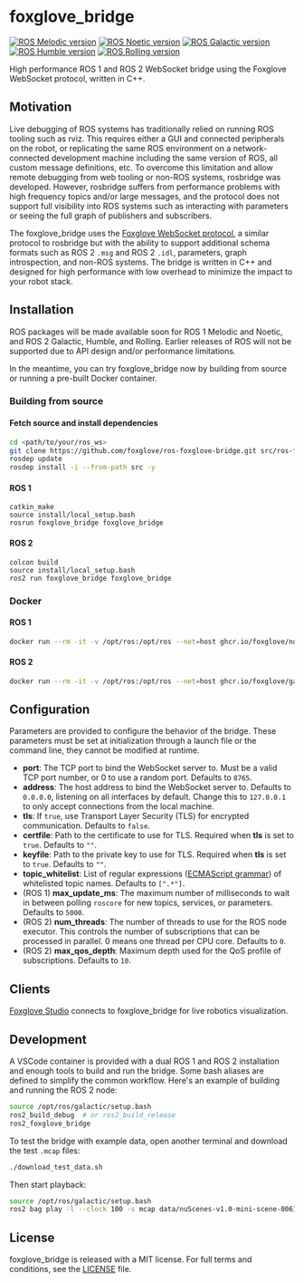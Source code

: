 foxglove_bridge
===============

[![ROS Melodic version](https://img.shields.io/ros/v/melodic/foxglove_bridge)](https://index.ros.org/p/foxglove_bridge/github-foxglove-ros-foxglove-bridge/#melodic)
[![ROS Noetic version](https://img.shields.io/ros/v/noetic/foxglove_bridge)](https://index.ros.org/p/foxglove_bridge/github-foxglove-ros-foxglove-bridge/#noetic)
[![ROS Galactic version](https://img.shields.io/ros/v/galactic/foxglove_bridge)](https://index.ros.org/p/foxglove_bridge/github-foxglove-ros-foxglove-bridge/#galactic)
[![ROS Humble version](https://img.shields.io/ros/v/humble/foxglove_bridge)](https://index.ros.org/p/foxglove_bridge/github-foxglove-ros-foxglove-bridge/#humble)
[![ROS Rolling version](https://img.shields.io/ros/v/rolling/foxglove_bridge)](https://index.ros.org/p/foxglove_bridge/github-foxglove-ros-foxglove-bridge/#rolling)

High performance ROS 1 and ROS 2 WebSocket bridge using the Foxglove WebSocket protocol, written in C++.

## Motivation

Live debugging of ROS systems has traditionally relied on running ROS tooling such as rviz. This requires either a GUI and connected peripherals on the robot, or replicating the same ROS environment on a network-connected development machine including the same version of ROS, all custom message definitions, etc. To overcome this limitation and allow remote debugging from web tooling or non-ROS systems, rosbridge was developed. However, rosbridge suffers from performance problems with high frequency topics and/or large messages, and the protocol does not support full visibility into ROS systems such as interacting with parameters or seeing the full graph of publishers and subscribers.

The foxglove_bridge uses the [Foxglove WebSocket protocol](https://github.com/foxglove/ws-protocol), a similar protocol to rosbridge but with the ability to support additional schema formats such as ROS 2 `.msg` and ROS 2 `.idl`, parameters, graph introspection, and non-ROS systems. The bridge is written in C++ and designed for high performance with low overhead to minimize the impact to your robot stack.

## Installation

ROS packages will be made available soon for ROS 1 Melodic and Noetic, and ROS 2 Galactic, Humble, and Rolling. Earlier releases of ROS will not be supported due to API design and/or performance limitations.

In the meantime, you can try foxglove_bridge now by building from source or running a pre-built Docker container.

### Building from source

#### Fetch source and install dependencies

```bash
cd <path/to/your/ros_ws>
git clone https://github.com/foxglove/ros-foxglove-bridge.git src/ros-foxglove-bridge
rosdep update
rosdep install -i --from-path src -y
```

#### ROS 1
```
catkin_make
source install/local_setup.bash
rosrun foxglove_bridge foxglove_bridge
```

#### ROS 2
```
colcon build
source install/local_setup.bash
ros2 run foxglove_bridge foxglove_bridge
```

### Docker

#### ROS 1

```bash
docker run --rm -it -v /opt/ros:/opt/ros --net=host ghcr.io/foxglove/noetic-ros1-bridge
```

#### ROS 2

```bash
docker run --rm -it -v /opt/ros:/opt/ros --net=host ghcr.io/foxglove/galactic-ros2-bridge
```

## Configuration

Parameters are provided to configure the behavior of the bridge. These parameters must be set at initialization through a launch file or the command line, they cannot be modified at runtime.

 * __port__: The TCP port to bind the WebSocket server to. Must be a valid TCP port number, or 0 to use a random port. Defaults to `8765`.
 * __address__: The host address to bind the WebSocket server to. Defaults to `0.0.0.0`, listening on all interfaces by default. Change this to `127.0.0.1` to only accept connections from the local machine.
 * __tls__: If `true`, use Transport Layer Security (TLS) for encrypted communication. Defaults to `false`.
 * __certfile__: Path to the certificate to use for TLS. Required when __tls__ is set to `true`. Defaults to `""`.
 * __keyfile__: Path to the private key to use for TLS. Required when __tls__ is set to `true`. Defaults to `""`.
 * __topic_whitelist__: List of regular expressions ([ECMAScript grammar](https://en.cppreference.com/w/cpp/regex/ecmascript)) of whitelisted topic names. Defaults to `[".*"]`.
 * (ROS 1) __max_update_ms__: The maximum number of milliseconds to wait in between polling `roscore` for new topics, services, or parameters. Defaults to `5000`.
 * (ROS 2) __num_threads__: The number of threads to use for the ROS node executor. This controls the number of subscriptions that can be processed in parallel. 0 means one thread per CPU core. Defaults to `0`.
 * (ROS 2) __max_qos_depth__: Maximum depth used for the QoS profile of subscriptions. Defaults to `10`.

## Clients

[Foxglove Studio](https://foxglove.dev/studio) connects to foxglove_bridge for live robotics visualization.

## Development

A VSCode container is provided with a dual ROS 1 and ROS 2 installation and
enough tools to build and run the bridge. Some bash aliases are defined to simplify the common workflow. Here's an example of building and running the ROS 2 node:

```bash
source /opt/ros/galactic/setup.bash
ros2_build_debug  # or ros2_build_release
ros2_foxglove_bridge
```

To test the bridge with example data, open another terminal and download the test `.mcap` files:

```bash
./download_test_data.sh
```

Then start playback:

```bash
source /opt/ros/galactic/setup.bash
ros2 bag play -l --clock 100 -s mcap data/nuScenes-v1.0-mini-scene-0061-ros2.mcap
```

## License
foxglove_bridge is released with a MIT license. For full terms and conditions, see the [LICENSE](LICENSE) file.
